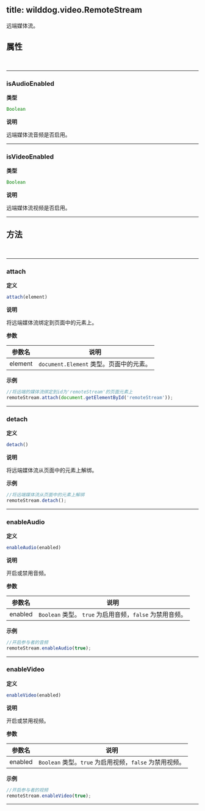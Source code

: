 ﻿

title: wilddog.video.RemoteStream
---

远端媒体流。

## 属性

</br>

---

### isAudioEnabled

**类型**

```js
Boolean
```

**说明**

远端媒体流音频是否启用。

---

### isVideoEnabled

**类型**

```js
Boolean
```

**说明**

远端媒体流视频是否启用。

---

## 方法

</br>

---

### attach

**定义**

```js
attach(element)
```

**说明**

将远端媒体流绑定到页面中的元素上。

**参数** 

| 参数名 | 说明 |
|---|---|
| element | `document.Element` 类型。页面中的元素。 |

**示例**

```js
//将远端的媒体流绑定到id为'remoteStream'的页面元素上
remoteStream.attach(document.getElementById('remoteStream'));
```

---

### detach

**定义**

```js
detach()
```

**说明**

将远端媒体流从页面中的元素上解绑。

**示例**

```js
//将远端媒体流从页面中的元素上解绑
remoteStream.detach();
```

---

### enableAudio

**定义**

```js
enableAudio(enabled)
```

**说明**

开启或禁用音频。

**参数** 

| 参数名 | 说明 |
|---|---|
| enabled | `Boolean` 类型。 `true` 为启用音频，`false` 为禁用音频。 |

**示例**

```js
//开启参与者的音频
remoteStream.enableAudio(true);
```

---

### enableVideo

**定义**

```js
enableVideo(enabled)
```

**说明**

开启或禁用视频。

**参数** 

| 参数名 | 说明 |
|---|---|
| enabled | `Boolean` 类型。`true` 为启用视频，`false` 为禁用视频。 |

**示例**

```js
//开启参与者的视频
remoteStream.enableVideo(true);
```

---
